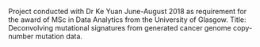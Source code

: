 Project conducted with Dr Ke Yuan June-August 2018 as requirement for the award of MSc in Data Analytics from the University of Glasgow. 
Title: Deconvolving mutational signatures from generated cancer genome copy-number mutation data. 
